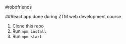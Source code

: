 #robofriends
  
##React app done during ZTM web development course

1. Clone this repo
2. Run `npm install`
3. Run `npm start`
